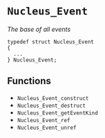 # `Nucleus_Event`
*The base of all events*

```
typedef struct Nucleus_Event
{
  ...
} Nucleus_Event;
```

## Functions
- `Nucleus_Event_construct`
- `Nucleus_Event_destruct`
- `Nucleus_Event_getEventKind`
- `Nucleus_Event_ref`
- `Nucleus_Event_unref`
